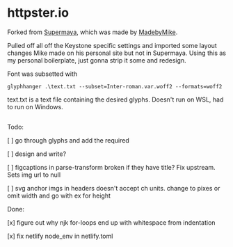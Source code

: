 # httpster.io

Forked from [Supermaya](https://github.com/madebymike/supermaya), which was made by [MadebyMike](https://github.com/MadeByMike).

Pulled off all off the Keystone specific settings and imported some layout changes Mike made on his personal site but not in Supermaya. Using this as my personal boilerplate, just gonna strip it some and redesign.

Font was subsetted with 
```
glyphhanger .\text.txt --subset=Inter-roman.var.woff2 --formats=woff2 
```

text.txt is a text file containing the desired glyphs. Doesn't run on WSL, had to run on Windows.

## 

Todo:

[ ] go through glyphs and add the required

[ ] design and write?

[ ] figcaptions in parse-transform broken if they have title? Fix upstream. Sets img url to null

[ ] svg anchor imgs in headers doesn't accept ch units. change to pixes or omit width and go with ex for height

Done: 

[x] figure out why njk for-loops end up with whitespace from indentation

[x] fix netlify node_env in netlify.toml
